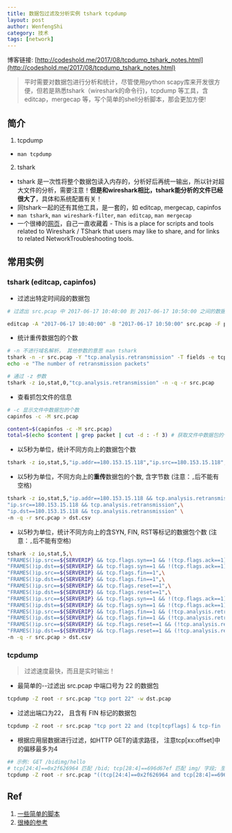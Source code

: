 ```yaml
---
title: 数据包过滤及分析实例 tshark tcpdump
layout: post
author: WenfengShi
category: 技术
tags: [network]
---
```

博客链接: [http://codeshold.me/2017/08/tcpdump_tshark_notes.html](http://codeshold.me/2017/08/tcpdump_tshark_notes.html)

> 平时需要对数据包进行分析和统计，尽管使用python scapy库来开发很方便，但若是熟悉tshark（wireshark的命令行)，tcpdump 等工具，含editcap，mergecap 等，写个简单的shell分析脚本，那会更加方便!

## 简介
1. tcpdump
- `man tcpdump`

2. tshark
- tshark 是一次性将整个数据包读入内存的，分析好后再统一输出，所以针对超大文件的分析，需要注意！**但是和wireshark相比，tshark能分析的文件已经很大了**，具体和系统配置有关！
- 同tshark一起的还有其他工具，是一套的，如 editcap, mergecap, capinfos
- `man tshark`, `man wireshark-filter`, `man editcap`, `man mergecap`
- 一个很棒的[网页](https://wiki.wireshark.org/Tools)，自己一直收藏着
        - This is a place for scripts and tools related to Wireshark / TShark that users may like to share, and for links to related NetworkTroubleshooting tools.

## 常用实例

### tshark (editcap, capinfos)
- 过滤出特定时间段的数据包

```bash
# 过滤出 src.pcap 中 2017-06-17 10:40:00 到 2017-06-17 10:50:00 之间的数据包，其中 -F 参数表示文件格式，即 the file format of the output capture file！ 留意 pcapng 格式的数据包

editcap -A "2017-06-17 10:40:00" -B "2017-06-17 10:50:00" src.pcap -F pcap dst.pcap
```

- 统计重传数据包的个数

```bash
# -n 不进行域名解析， 其他参数的意思 man tshark
tshark -n -r src.pcap -Y "tcp.analysis.retransmission" -T fields -e tcp.stream | wc -l
echo -e "The number of retransmission packets"

# 通过 -z 参数
tshark -z io,stat,0,"tcp.analysis.retransmission" -n -q -r src.pcap
```

- 查看抓包文件的信息

```bash
# -c 显示文件中数据包的个数
capinfos -c -M src.pcap

content=$(capinfos -c -M src.pcap)
total=$(echo $content | grep packet | cut -d : -f 3) # 获取文件中数据包的个数
```

- 以5秒为单位，统计不同方向上的数据包个数

```bash
tshark -z io,stat,5,"ip.addr==180.153.15.118","ip.src==180.153.15.118","ip.dst==180.153.15.118" -n -q -r 1030_1038_8300.pcap > five_second.csv
```

- 以5秒为单位，不同方向上的**重传**数据包的个数, 含字节数 (注意：`,`后不能有空格)

```bash
tshark -z io,stat,5,"ip.addr==180.153.15.118 && tcp.analysis.retransmission",\
"ip.src==180.153.15.118 && tcp.analysis.retransmission",\
"ip.dst==180.153.15.118 && tcp.analysis.retransmission" \
-n -q -r src.pcap > dst.csv
```

- 以5秒为单位，统计不同方向上的含SYN, FIN, RST等标记的数据包个数 (注意：`,`后不能有空格)

```bash
tshark -z io,stat,5,\
"FRAMES()ip.src==${SERVERIP} && tcp.flags.syn==1 && !(tcp.flags.ack==1)",\
"FRAMES()ip.dst==${SERVERIP} && tcp.flags.syn==1 && !(tcp.flags.ack==1)",\
"FRAMES()ip.src==${SERVERIP} && tcp.flags.fin==1",\
"FRAMES()ip.dst==${SERVERIP} && tcp.flags.fin==1",\
"FRAMES()ip.src==${SERVERIP} && tcp.flags.reset==1",\
"FRAMES()ip.dst==${SERVERIP} && tcp.flags.reset==1",\
"FRAMES()ip.src==${SERVERIP} && tcp.flags.syn==1 && !(tcp.flags.ack==1) && (!tcp.analysis.retransmission)",\
"FRAMES()ip.dst==${SERVERIP} && tcp.flags.syn==1 && !(tcp.flags.ack==1) && (!tcp.analysis.retransmission)",\
"FRAMES()ip.src==${SERVERIP} && tcp.flags.fin==1 && (!tcp.analysis.retransmission)",\
"FRAMES()ip.dst==${SERVERIP} && tcp.flags.fin==1 && (!tcp.analysis.retransmission)",\
"FRAMES()ip.src==${SERVERIP} && tcp.flags.reset==1 && (!tcp.analysis.retransmission)",\
"FRAMES()ip.dst==${SERVERIP} && tcp.flags.reset==1 && (!tcp.analysis.retransmission)" \
-n -q -r src.pcap > dst.csv
```

### tcpdump
> 过滤速度最快，而且是实时输出！

- 最简单的--过滤出 src.pcap 中端口号为 22 的数据包

```bash
tcpdump -Z root -r src.pcap "tcp port 22" -w dst.pcap
```
- 过滤出端口为22， 且含有 FIN 标记的数据包

```bash
tcpdump -Z root -r src.pcap "tcp port 22 and (tcp[tcpflags] & tcp-fin != 0)" -w dst.pcap
```
- 根据应用层数据进行过滤，如HTTP GET的请求路径， 注意tcp[xx:offset]中的偏移最多为4

```bash
## 示例: GET /bidimg/hello
# tcp[24:4]==0x2f626964 匹配 /bid; tcp[28:4]==696d67ef 匹配 img/ 字段; 至于GET字段的匹配，可以自己去尝试！
tcpdump -Z root -r src.pcap "((tcp[24:4]==0x2f626964 and tcp[28:4]==696d67ef) and dst port 80)" -w dst.pcap
```

## Ref
1. [一些简单的脚本](https://github.com/wenfengshi/GPAgent/tree/master/agent/script)
2. [很棒的参考](https://wiki.wireshark.org/Tools)

